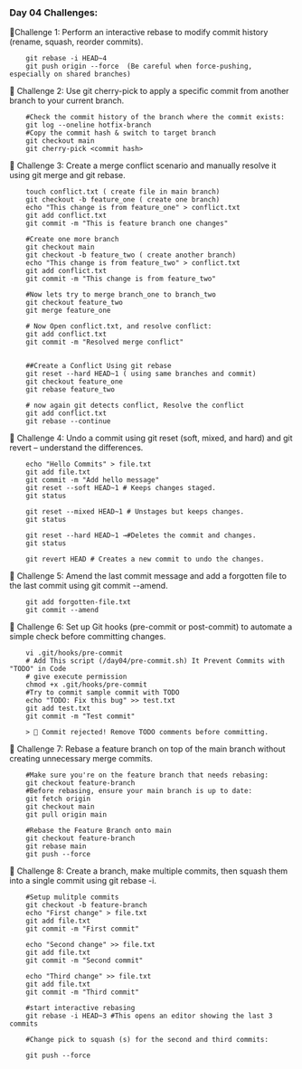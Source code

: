 ### Day 04 Challenges: 

🔹Challenge 1: Perform an interactive rebase to modify commit history (rename, squash, reorder commits).

        git rebase -i HEAD~4
        git push origin --force  (Be careful when force-pushing, especially on shared branches)

🔹 Challenge 2: Use git cherry-pick to apply a specific commit from another branch to your current branch.

        #Check the commit history of the branch where the commit exists:
        git log --oneline hotfix-branch 
        #Copy the commit hash & switch to target branch
        git checkout main
        git cherry-pick <commit hash>


🔹 Challenge 3: Create a merge conflict scenario and manually resolve it using git merge and git rebase.

        touch conflict.txt ( create file in main branch)
        git checkout -b feature_one ( create one branch)
        echo "This change is from feature_one" > conflict.txt
        git add conflict.txt
        git commit -m "This is feature branch one changes"

        #Create one more branch
        git checkout main
        git checkout -b feature_two ( create another branch)
        echo "This change is from feature_two" > conflict.txt
        git add conflict.txt
        git commit -m "This change is from feature_two"

        #Now lets try to merge branch_one to branch_two
        git checkout feature_two
        git merge feature_one

        # Now Open conflict.txt, and resolve conflict:
        git add conflict.txt
        git commit -m "Resolved merge conflict"


        ##Create a Conflict Using git rebase
        git reset --hard HEAD~1 ( using same branches and commit)
        git checkout feature_one
        git rebase feature_two

        # now again git detects conflict, Resolve the conflict 
        git add conflict.txt
        git rebase --continue


🔹 Challenge 4: Undo a commit using git reset (soft, mixed, and hard) and git revert – understand the differences.

        echo "Hello Commits" > file.txt
        git add file.txt
        git commit -m "Add hello message"
        git reset --soft HEAD~1 # Keeps changes staged.
        git status 

        git reset --mixed HEAD~1 # Unstages but keeps changes.
        git status

        git reset --hard HEAD~1 →#Deletes the commit and changes.
        git status 

        git revert HEAD # Creates a new commit to undo the changes.

🔹 Challenge 5: Amend the last commit message and add a forgotten file to the last commit using git commit --amend.

        git add forgotten-file.txt
        git commit --amend


🔹 Challenge 6: Set up Git hooks (pre-commit or post-commit) to automate a simple check before committing changes.


        vi .git/hooks/pre-commit
        # Add This script (/day04/pre-commit.sh) It Prevent Commits with "TODO" in Code
        # give execute permission
        chmod +x .git/hooks/pre-commit
        #Try to commit sample commit with TODO
        echo "TODO: Fix this bug" >> test.txt
        git add test.txt
        git commit -m "Test commit"

        > 🚨 Commit rejected! Remove TODO comments before committing.

        
🔹 Challenge 7: Rebase a feature branch on top of the main branch without creating unnecessary merge commits.

        #Make sure you're on the feature branch that needs rebasing:
        git checkout feature-branch
        #Before rebasing, ensure your main branch is up to date:
        git fetch origin
        git checkout main
        git pull origin main

        #Rebase the Feature Branch onto main
        git checkout feature-branch
        git rebase main
        git push --force

🔹 Challenge 8: Create a branch, make multiple commits, then squash them into a single commit using git rebase -i.


        #Setup mulitple commits
        git checkout -b feature-branch
        echo "First change" > file.txt
        git add file.txt
        git commit -m "First commit"

        echo "Second change" >> file.txt
        git add file.txt
        git commit -m "Second commit"

        echo "Third change" >> file.txt
        git add file.txt
        git commit -m "Third commit"

        #start interactive rebasing
        git rebase -i HEAD~3 #This opens an editor showing the last 3 commits

        #Change pick to squash (s) for the second and third commits:

        git push --force
